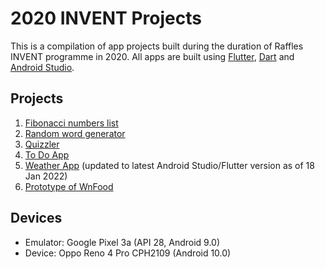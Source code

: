 # 2020 INVENT Projects

This is a compilation of app projects built during the duration of Raffles INVENT programme in 2020. All apps are built using [Flutter](https://flutter.dev), [Dart](https://dart.dev/) and [Android Studio](https://developer.android.com/studio).

## Projects
1. [Fibonacci numbers list](https://github.com/cherylktt/2020-Invent/tree/master/01%20fibonacci)
2. [Random word generator](https://github.com/cherylktt/2020-Invent/tree/master/02%20random_wordgen)
3. [Quizzler](https://github.com/cherylktt/2020-Invent/tree/master/03%20quizzler)
4. [To Do App](https://github.com/cherylktt/2020-Invent/tree/master/04%20todo_app)
5. [Weather App](https://github.com/cherylktt/2020-Invent/tree/master/05%20weather_app) (updated to latest Android Studio/Flutter version as of 18 Jan 2022)
6. [Prototype of WnFood](https://github.com/cherylktt/2020-Invent/tree/master/06%20wnfood)

## Devices
- Emulator: Google Pixel 3a (API 28, Android 9.0)
- Device: Oppo Reno 4 Pro CPH2109 (Android 10.0)
